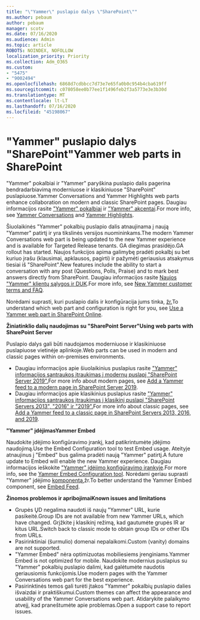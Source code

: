 ```yaml
---
title: "\"Yammer\" puslapio dalys \"SharePoint\""
ms.author: pebaum
author: pebaum
manager: scotv
ms.date: 07/16/2020
ms.audience: Admin
ms.topic: article
ROBOTS: NOINDEX, NOFOLLOW
localization_priority: Priority
ms.collection: Adm_O365
ms.custom:
- "5475"
- "9002494"
ms.openlocfilehash: 6868d7cdbbcc7d73e7e65fa0b0c954b4cba619ff
ms.sourcegitcommit: c078058ee0b77ee1f1496feb2f3a5773e3e3b30d
ms.translationtype: MT
ms.contentlocale: lt-LT
ms.lasthandoff: 07/16/2020
ms.locfileid: "45198067"
---
```

# <a name="yammer-web-parts-in-sharepoint"></a><span data-ttu-id="45fa9-102">"Yammer" puslapio dalys "SharePoint"</span><span class="sxs-lookup"><span data-stu-id="45fa9-102">Yammer web parts in SharePoint</span></span>

<span data-ttu-id="45fa9-103">"Yammer" pokalbiai ir "Yammer" paryškina puslapio dalis pagerina bendradarbiavimą moderniuose ir klasikiniuose "SharePoint" puslapiuose.</span><span class="sxs-lookup"><span data-stu-id="45fa9-103">Yammer Conversations and Yammer Highlights web parts enhance collaboration on modern and classic SharePoint pages.</span></span> <span data-ttu-id="45fa9-104">Daugiau informacijos rasite ["Yammer" pokalbiai](https://support.microsoft.com/office/use-a-yammer-web-part-in-sharepoint-online-a53cfa0c-3d09-42c8-a286-1038a81c59da#conversations) ir ["Yammer" akcentai](https://support.microsoft.com/office/use-a-yammer-web-part-in-sharepoint-online-a53cfa0c-3d09-42c8-a286-1038a81c59da#highlights).</span><span class="sxs-lookup"><span data-stu-id="45fa9-104">For more info, see [Yammer Conversations](https://support.microsoft.com/office/use-a-yammer-web-part-in-sharepoint-online-a53cfa0c-3d09-42c8-a286-1038a81c59da#conversations)  and  [Yammer Highlights](https://support.microsoft.com/office/use-a-yammer-web-part-in-sharepoint-online-a53cfa0c-3d09-42c8-a286-1038a81c59da#highlights).</span></span>    

<span data-ttu-id="45fa9-105">Šiuolaikinės "Yammer" pokalbių puslapio dalis atnaujinama į naują "Yammer" patirtį ir yra tikslinės versijos nuomininkams.</span><span class="sxs-lookup"><span data-stu-id="45fa9-105">The modern Yammer Conversations web part is being updated to the new Yammer experience and is available for Targeted Release tenants.</span></span> <span data-ttu-id="45fa9-106">GA diegimas prasidėjo.</span><span class="sxs-lookup"><span data-stu-id="45fa9-106">GA rollout has started.</span></span> <span data-ttu-id="45fa9-107">Naujos funkcijos apima galimybę pradėti pokalbį su bet kuriuo įrašu (klausimai, apklausos, pagirti) ir pažymėti geriausius atsakymus tiesiai iš "SharePoint".</span><span class="sxs-lookup"><span data-stu-id="45fa9-107">New features include the ability to start a conversation with any post (Questions, Polls, Praise) and to mark best answers directly from SharePoint.</span></span> <span data-ttu-id="45fa9-108">Daugiau informacijos rasite [Naujos "Yammer" klientų sąlygos ir DUK](https://docs.microsoft.com/yammer/get-started-with-yammer/newyammer-faq).</span><span class="sxs-lookup"><span data-stu-id="45fa9-108">For more info, see [New Yammer customer terms and FAQ](https://docs.microsoft.com/yammer/get-started-with-yammer/newyammer-faq).</span></span>

 <span data-ttu-id="45fa9-109">Norėdami suprasti, kuri puslapio dalis ir konfigūracija jums tinka, [žr.](https://support.microsoft.com/office/use-a-yammer-web-part-in-sharepoint-online-a53cfa0c-3d09-42c8-a286-1038a81c59da)</span><span class="sxs-lookup"><span data-stu-id="45fa9-109">To understand which web part and configuration is right for you, see [Use a Yammer web part in SharePoint Online](https://support.microsoft.com/office/use-a-yammer-web-part-in-sharepoint-online-a53cfa0c-3d09-42c8-a286-1038a81c59da).</span></span>  

<span data-ttu-id="45fa9-110">**Žiniatinklio dalių naudojimas su "SharePoint Server"**</span><span class="sxs-lookup"><span data-stu-id="45fa9-110">**Using web parts with SharePoint Server**</span></span>  

<span data-ttu-id="45fa9-111">Puslapio dalys gali būti naudojamos moderniuose ir klasikiniuose puslapiuose vietinėje aplinkoje.</span><span class="sxs-lookup"><span data-stu-id="45fa9-111">Web parts can be used in modern and classic pages within on-premises environments.</span></span>

- <span data-ttu-id="45fa9-112">Daugiau informacijos apie šiuolaikinius puslapius rasite ["Yammer" informacijos santraukos įtraukimas į modernų puslapį "SharePoint Server 2019".](https://docs.microsoft.com/yammer/integrate-yammer-with-other-apps/embed-a-feed-into-a-sharepoint-site#add-a-yammer-feed-to-a-modern-page-in-sharepoint-server-2019)</span><span class="sxs-lookup"><span data-stu-id="45fa9-112">For more info about modern pages, see [Add a Yammer feed to a modern page in SharePoint Server 2019](https://docs.microsoft.com/yammer/integrate-yammer-with-other-apps/embed-a-feed-into-a-sharepoint-site#add-a-yammer-feed-to-a-modern-page-in-sharepoint-server-2019).</span></span> 
- <span data-ttu-id="45fa9-113">Daugiau informacijos apie klasikinius puslapius rasite ["Yammer" informacijos santraukos įtraukimas į klasikinį puslapį "SharePoint Servers 2013", "2016" ir "2019".](https://docs.microsoft.com/yammer/integrate-yammer-with-other-apps/embed-a-feed-into-a-sharepoint-site#add-a-yammer-feed-to-a-classic-page-in-sharepoint-servers-2013-2016-and-2019)</span><span class="sxs-lookup"><span data-stu-id="45fa9-113">For more info about classic pages, see [Add a Yammer feed to a classic page in SharePoint Servers 2013, 2016, and 2019](https://docs.microsoft.com/yammer/integrate-yammer-with-other-apps/embed-a-feed-into-a-sharepoint-site#add-a-yammer-feed-to-a-classic-page-in-sharepoint-servers-2013-2016-and-2019).</span></span>

<span data-ttu-id="45fa9-114">**"Yammer" įdėjimas**</span><span class="sxs-lookup"><span data-stu-id="45fa9-114">**Yammer Embed**</span></span>  

<span data-ttu-id="45fa9-115">Naudokite įdėjimo konfigūravimo įrankį, kad patikrintumėte įdėjimo naudojimą.</span><span class="sxs-lookup"><span data-stu-id="45fa9-115">Use the Embed Configuration tool to test Embed usage.</span></span> <span data-ttu-id="45fa9-116">Ateityje atnaujinus į "Embed" bus galima pradėti naują "Yammer" patirtį.</span><span class="sxs-lookup"><span data-stu-id="45fa9-116">A future update to Embed will enable the new Yammer experience.</span></span> <span data-ttu-id="45fa9-117">Daugiau informacijos ieškokite ["Yammer" įdėjimo konfigūravimo įrankyje](https://aka.ms/YammerEmbedConfigureTool).</span><span class="sxs-lookup"><span data-stu-id="45fa9-117">For more info, see the [Yammer Embed Configuration tool](https://aka.ms/YammerEmbedConfigureTool).</span></span> <span data-ttu-id="45fa9-118">Norėdami geriau suprasti "Yammer" įdėjimo [komponentą,](https://aka.ms/YammerDevDocs)žr.</span><span class="sxs-lookup"><span data-stu-id="45fa9-118">To better understand the Yammer Embed component, see [Embed Feed](https://aka.ms/YammerDevDocs).</span></span>

<span data-ttu-id="45fa9-119">**Žinomos problemos ir apribojimai**</span><span class="sxs-lookup"><span data-stu-id="45fa9-119">**Known issues and limitations**</span></span>

- <span data-ttu-id="45fa9-120">Grupės ŲD negalima naudoti iš naujų "Yammer" URL, kurie pasikeitė.</span><span class="sxs-lookup"><span data-stu-id="45fa9-120">Group IDs are not available from new Yammer URLs, which have changed.</span></span> <span data-ttu-id="45fa9-121">Grįžkite į klasikinį režimą, kad gautumėte grupės IR ar kitus URL.</span><span class="sxs-lookup"><span data-stu-id="45fa9-121">Switch back to classic mode to obtain group IDs or other IDs from URLs.</span></span>
- <span data-ttu-id="45fa9-122">Pasirinktiniai (šurmulio) domenai nepalaikomi.</span><span class="sxs-lookup"><span data-stu-id="45fa9-122">Custom (vanity) domains are not supported.</span></span>
- <span data-ttu-id="45fa9-123">"Yammer Embed" nėra optimizuotas mobiliesiems įrenginiams.</span><span class="sxs-lookup"><span data-stu-id="45fa9-123">Yammer Embed is not optimized for mobile.</span></span> <span data-ttu-id="45fa9-124">Naudokite modernius puslapius su "Yammer" pokalbių puslapio dalimi, kad galėtumėte naudotis geriausiomis funkcijomis.</span><span class="sxs-lookup"><span data-stu-id="45fa9-124">Use modern pages with the Yammer Conversations web part for the best experience.</span></span>
- <span data-ttu-id="45fa9-125">Pasirinktinės temos gali turėti įtakos "Yammer" pokalbių puslapio dalies išvaizdai ir praktiškumui.</span><span class="sxs-lookup"><span data-stu-id="45fa9-125">Custom themes can affect the appearance and usability of the Yammer Conversations web part.</span></span> <span data-ttu-id="45fa9-126">Atidarykite palaikymo atvejį, kad praneštumėte apie problemas.</span><span class="sxs-lookup"><span data-stu-id="45fa9-126">Open a support case to report issues.</span></span>